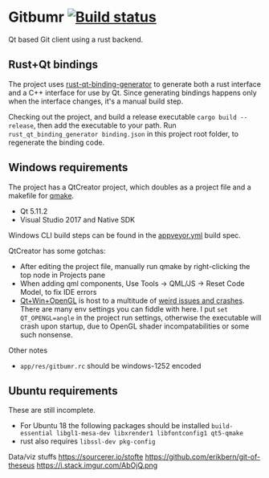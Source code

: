 # Gitbumr [![Build status](https://ci.appveyor.com/api/projects/status/211dlbqs63w61har?svg=true)](https://ci.appveyor.com/project/stofte/gitbumr)

Qt based Git client using a rust backend.

## Rust+Qt bindings

The project uses [rust-qt-binding-generator](https://github.com/KDE/rust-qt-binding-generator) to generate
both a rust interface and a C++ interface for use by Qt. Since generating bindings happens only when the 
interface changes, it's a manual build step.

Checking out the project, and build a release executable `cargo build --release`, then add the executable
to your path. Run `rust_qt_binding_generator binding.json` in this project root folder, to regenerate the
binding code.

## Windows requirements

The project has a QtCreator project, which doubles as a project file and a makefile for [qmake](http://doc.qt.io/qt-5/qmake-manual.html).

 - Qt 5.11.2
 - Visual Studio 2017 and Native SDK

Windows CLI build steps can be found in the [appveyor.yml](appveyor.yml) build spec.

QtCreator has some gotchas:

 - After editing the project file, manually run qmake by right-clicking the top node in Projects pane
 - When adding qml components, Use Tools -> QML/JS -> Reset Code Model, to fix IDE errors
 - [Qt+Win+OpenGL](https://wiki.qt.io/Qt_5_on_Windows_ANGLE_and_OpenGL) is host to a multitude of [weird issues and crashes](https://bugreports.qt.io/browse/QTBUG-46074?jql=text%20~%20%22QT_OPENGL%22%20and%20text%20~%20%22Windows%22). There are many env settings you can fiddle with here. I put `set QT_OPENGL=angle` in the project run settings, otherwise the executable will crash upon startup, due to OpenGL shader incompatabilities or some such nonsense.

Other notes

 - `app/res/gitbumr.rc` should be windows-1252 encoded

## Ubuntu requirements

These are still incomplete.

 - For Ubuntu 18 the following packages should be installed `build-essential libgl1-mesa-dev libxrender1 libfontconfig1 qt5-qmake`
 - rust also requires `libssl-dev pkg-config`

Data/viz stuffs
https://sourcerer.io/stofte
https://github.com/erikbern/git-of-theseus
https://i.stack.imgur.com/AbOjQ.png